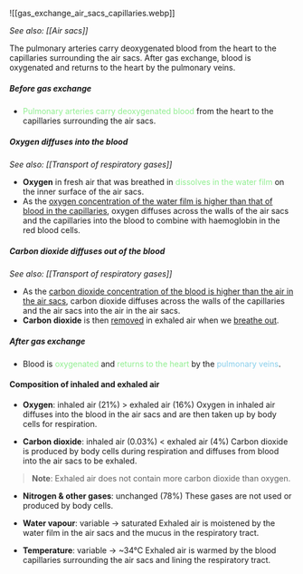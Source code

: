 ![[gas_exchange_air_sacs_capillaries.webp]]

*See also: [[Air sacs]]*

The pulmonary arteries carry deoxygenated blood from the heart to the capillaries surrounding the air sacs. After gas exchange, blood is oxygenated and returns to the heart by the pulmonary veins.

##### Before gas exchange
- <span style="color: lightgreen">Pulmonary arteries carry deoxygenated blood</span> from the heart to the capillaries surrounding the air sacs.

##### Oxygen diffuses into the blood
*See also: [[Transport of respiratory gases]]*
- **Oxygen** in fresh air that was breathed in <span style="color: lightgreen">dissolves in the water film</span> on the inner surface of the air sacs.
- As the <u>oxygen concentration of the water film is higher than that of blood in the capillaries</u>, oxygen diffuses across the walls of the air sacs and the capillaries into the blood to combine with haemoglobin in the red blood cells.

##### Carbon dioxide diffuses out of the blood
*See also: [[Transport of respiratory gases]]*
- As the <u>carbon dioxide concentration of the blood is higher than the air in the air sacs</u>, carbon dioxide diffuses across the walls of the capillaries and the air sacs into the air in the air sacs.
- **Carbon dioxide** is then <u>removed</u> in exhaled air when we <u>breathe out</u>.

##### After gas exchange
- Blood is <span style="color: lightgreen">oxygenated</span> and <span style="color: lightgreen">returns to the heart</span> by the <span style="color: skyblue">pulmonary veins</span>.

#### Composition of inhaled and exhaled air

- **Oxygen**: inhaled air (21%) > exhaled air (16%)
  Oxygen in inhaled air diffuses into the blood in the air sacs and are then taken up by body cells for respiration.

- **Carbon dioxide**: inhaled air (0.03%) < exhaled air (4%)
  Carbon dioxide is produced by body cells during respiration and diffuses from blood into the air sacs to be exhaled.

> **Note**:
> Exhaled air does not contain more carbon dioxide than oxygen.

- **Nitrogen & other gases**: unchanged (78%)
  These gases are not used or produced by body cells.

- **Water vapour**: variable → saturated
  Exhaled air is moistened by the water film in the air sacs and the mucus in the respiratory tract.

- **Temperature**: variable → ~34°C
  Exhaled air is warmed by the blood capillaries surrounding the air sacs and lining the respiratory tract.
